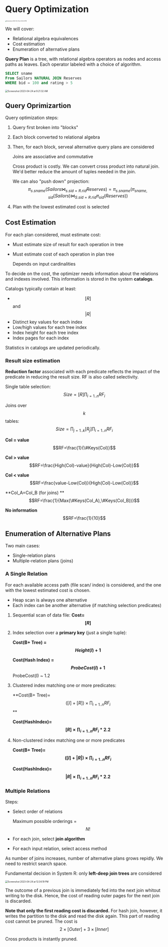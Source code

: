 # Query Optimization

<img src="https://p.ipic.vip/80jg4e.png" alt="Screenshot 2023-04-23 at 9.50.20 PM" style="zoom:25%;" />

We will cover:

* Relational algebra equivalences
* Cost estimation
* Enumeration of alternative plans

**Query Plan** is a tree, with relational algebra operators as nodes and access paths as leaves. Each operator labeled with a choice of algorithm.

```sql
SELECT sname 
From Sailors NATURAL JOIN Reserves
WHERE bid = 100 and rating > 5
```

<img src="https://p.ipic.vip/344xej.png" alt="Screenshot 2023-04-24 at 9.21.32 AM" style="zoom:50%;" />

## Query Oprimizartion

Query optimization steps:

1. Query first broken into "blocks"

2. Each block converted to relational algebra

3. Then, for each block, serveal alternative query plans are considered

   Joins are associative and commutative

   Cross product is costly. We can convert cross product into natural join. We'd better reduce the amount of tuples needed in the join.

   We can also "push down" projection: $$\pi_{s.sname}(Sailors\Join_{s.sid=R.rid} Reserves)=\pi_{s.sname}(\pi_{sname,sid}(Sailors)\Join_{S.sid=R.rid}\pi_{sid}(Reserves))$$

4. Plan with the lowest estimated cost is selected

## Cost Estimation

For each plan considered, must estimate cost:

* Must estimate size of result for each operation in tree

* Must estimate cost of each operation in plan tree

  Depends on input cardinalities

To decide on the cost, the optimizer needs information about the relations and indexes involved. This information is stored in the system **catalogs**.

Catalogs typically contain at least:

* $$[R]$$ and $$|R|$$
* Distinct key values for each index
* Low/high values for each tree index
* Index height for each tree index
* Index pages for each index

Statistics in catalogs are updated periodically.

### Result size estimation

**Reduction factor** associated with each predicate reflects the impact of the predicate in reducing the result size. RF is also called selectivity.

Single table selection: $$Size=[R]\prod_{i=1..n}RF_i$$

Joins over $$k$$ tables: $$Size=\prod_{j=1..k}[R_j]\prod_{i=1..n}RF_i$$

**Col = value** $$RF=\frac{1}{\#Keys(Col)}$$

**Col > value** $$RF=\frac{High(Col)-value}{High(Col)-Low(Col)}$$

**Col < value** $$RF=\frac{value-Low(Col)}{High(Col)-Low(Col)}$$

**Col_A=Col_B (for joins) ** $$RF=\frac{1}{Max(\#Keys(Col_A),\#Keys(Col_B))}$$

**No information** $$RF=\frac{1}{10}$$

## Enumeration of Alternative Plans

Two main cases:

* Single-relation plans
* Multiple-relation plans (joins)

### A Single Relation

For each available access path (file scan/ index) is considered, and the one with the lowest estimated cost is chosen.

* Heap scan is always one alternative
* Each index can be another alternative (if matching selection predicates)

1. Sequential scan of data file: **Cost=$$[R]$$**

2. Index selection over a **primary key** (just a single tuple): 

   **Cost(B+ Tree) = $$Height(I)+1$$**

   **Cost(Hash Index) =$$ ProbeCost(I) + 1$$** ProbeCost(I) ~ 1.2

3. Clustered index matching one or more predicates:

   **Cost(B+ Tree)=$$([I]+[R]) \times\prod_{i=1..n}RF_{i}$$  **

   **Cost(HashIndex)=$$[R] \times\prod_{i=1..n}RF_i*2.2$$**

4. Non-clustered index matching one or more predicates

   **Cost(B+ Tree)=$$([I]+|R|) \times\prod_{i=1..n}RF_{i}$$**

   **Cost(HashIndex)=$$|R| \times\prod_{i=1..n}RF_i*2.2$$**

### Multiple Relations

Steps:

* Select order of relations

  Maximum possible orderings = $$N!$$

* For each join, select **join algorithm**

* For each input relation, select access method

As number of joins increases, number of alternative plans grows repidly. We need to restrict search space.

Fundamental decision in System R: only **left-deep join trees** are considered

<img src="https://p.ipic.vip/1j8vmm.png" alt="Screenshot 2023-04-24 at 12.04.19 PM" style="zoom:50%;" />

The outcome of a previous join is immediately fed into the next join whitout writing  to the disk. Hence, the cost of reading outer pages for the next join is discarded.

**Note that only the first reading cost is discarded.** For hash join, however, it writes the partition to the disk and read the disk again. This part of reading cost cannot be pruned. The cost is $$2\times[Outer]+3\times[Inner]$$

Cross products is instantly pruned.
